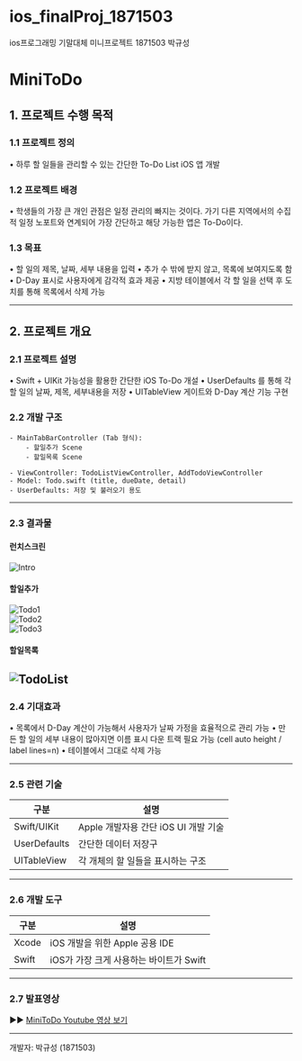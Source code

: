 # ios_finalProj_1871503
ios프로그래밍 기말대체 미니프로젝트 1871503 박규성
# MiniToDo

## 1. 프로젝트 수행 목적

### 1.1 프로젝트 정의

• 하루 할 일들을 관리할 수 있는 간단한 To-Do List iOS 앱 개발

### 1.2 프로젝트 배경

• 학생들의 가장 큰 개인 관점은 일정 관리의 빠지는 것이다. 가기 다른 지역에서의 수집적 일정 노포트와 연계되어 가장 간단하고 해당 가능한 앱은 To-Do이다.

### 1.3 목표

• 할 일의 제목, 날짜, 세부 내용을 입력
• 추가 수 밖에 받지 않고, 목록에 보여지도록 함
• D-Day 표시로 사용자에게 감각적 효과 제공
• 지방 테이블에서 각 할 일을 선택 후 도치를 통해 목록에서 삭제 가능

---

## 2. 프로젝트 개요

### 2.1 프로젝트 설명

• Swift + UIKit 가능성을 활용한 간단한 iOS To-Do 개설
• UserDefaults 를 통해 각 할 일의 날짜, 제목, 세부내용을 저장
• UITableView 게이트와 D-Day 계산 기능 구현

### 2.2 개발 구조

```
- MainTabBarController (Tab 형식): 
    - 할일추가 Scene
    - 할일목록 Scene

- ViewController: TodoListViewController, AddTodoViewController
- Model: Todo.swift (title, dueDate, detail)
- UserDefaults: 저장 및 불러오기 용도
```

---

### 2.3 결과물

#### 런치스크린

![Intro](images/intro.png)
#### 할일추가

![Todo1](images/todo1.png)  
![Todo2](images/todo2.png)  
![Todo3](images/todo3.png)

#### 할일목록

![TodoList](images/todo4.png)
---

### 2.4 기대효과

• 목록에서 D-Day 계산이 가능해서 사용자가 날짜 가정을 효율적으로 관리 가능
• 만든 할 일의 세부 내용이 많아지면 이름 표시 다운 트랙 필요 가능 (cell auto height / label lines=n)
• 테이블에서 그대로 삭제 가능

---

### 2.5 관련 기술

| 구분           | 설명                         |
| ------------ | -------------------------- |
| Swift/UIKit  | Apple 개발자용 간단 iOS UI 개발 기술 |
| UserDefaults | 간단한 데이터 저장구                |
| UITableView  | 각 개체의 할 일들을 표시하는 구조        |

---

### 2.6 개발 도구

| 구분    | 설명                         |
| ----- | -------------------------- |
| Xcode | iOS 개발을 위한 Apple 공용 IDE    |
| Swift | iOS가 가장 크게 사용하는 바이트가 Swift |

---

### 2.7 발표영상

▶▶ [MiniToDo Youtube 영상 보기](https://youtu.be/RY1yOuUKAiM)

---

개발자: 박규성 (1871503)
